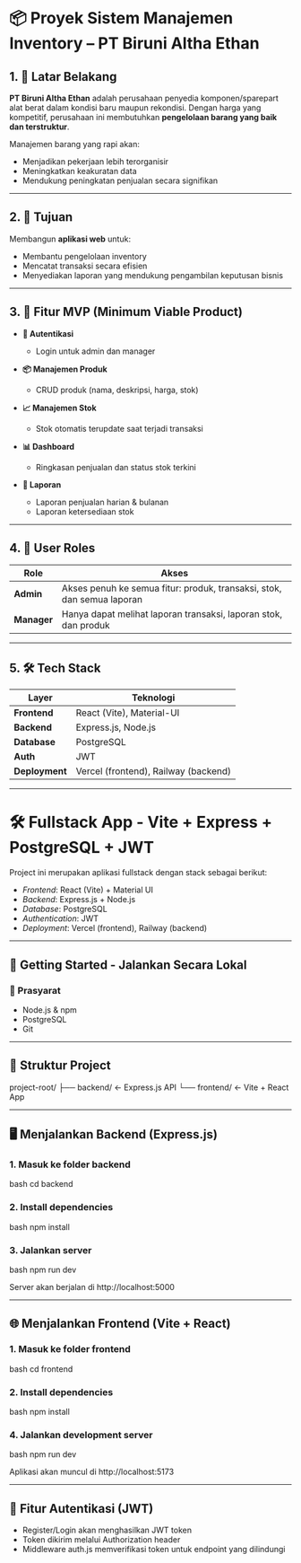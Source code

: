 # 📦 Proyek Sistem Manajemen Inventory – PT Biruni Altha Ethan

## 1. 🎯 Latar Belakang
**PT Biruni Altha Ethan** adalah perusahaan penyedia komponen/sparepart alat berat dalam kondisi baru maupun rekondisi. Dengan harga yang kompetitif, perusahaan ini membutuhkan **pengelolaan barang yang baik dan terstruktur**.

Manajemen barang yang rapi akan:
- Menjadikan pekerjaan lebih terorganisir
- Meningkatkan keakuratan data
- Mendukung peningkatan penjualan secara signifikan

---

## 2. 🎯 Tujuan
Membangun **aplikasi web** untuk:
- Membantu pengelolaan inventory
- Mencatat transaksi secara efisien
- Menyediakan laporan yang mendukung pengambilan keputusan bisnis

---

## 3. 🚀 Fitur MVP (Minimum Viable Product)

- **🔐 Autentikasi**
  - Login untuk admin dan manager

- **📦 Manajemen Produk**
  - CRUD produk (nama, deskripsi, harga, stok)

- **📈 Manajemen Stok**
  - Stok otomatis terupdate saat terjadi transaksi

- **📊 Dashboard**
  - Ringkasan penjualan dan status stok terkini

- **📝 Laporan**
  - Laporan penjualan harian & bulanan
  - Laporan ketersediaan stok

---

## 4. 👥 User Roles

| Role    | Akses                                                                 |
|---------|-----------------------------------------------------------------------|
| **Admin**   | Akses penuh ke semua fitur: produk, transaksi, stok, dan semua laporan |
| **Manager** | Hanya dapat melihat laporan transaksi, laporan stok, dan produk      |

---

## 5. 🛠 Tech Stack

| Layer       | Teknologi                        |
|-------------|----------------------------------|
| **Frontend**  | React (Vite), Material-UI         |
| **Backend**   | Express.js, Node.js               |
| **Database**  | PostgreSQL                        |
| **Auth**      | JWT                               |
| **Deployment**| Vercel (frontend), Railway (backend) |

---


# 🛠 Fullstack App - Vite + Express + PostgreSQL + JWT

Project ini merupakan aplikasi fullstack dengan stack sebagai berikut:

- *Frontend*: React (Vite) + Material UI
- *Backend*: Express.js + Node.js
- *Database*: PostgreSQL
- *Authentication*: JWT
- *Deployment*: Vercel (frontend), Railway (backend)

---

## 🚀 Getting Started - Jalankan Secara Lokal

### 🔧 Prasyarat

- Node.js & npm
- PostgreSQL
- Git

---

## 📁 Struktur Project


project-root/
├── backend/      ← Express.js API
└── frontend/     ← Vite + React App


---

## 🖥 Menjalankan Backend (Express.js)

### 1. Masuk ke folder backend
bash
cd backend


### 2. Install dependencies
bash
npm install


### 3. Jalankan server
bash
npm run dev


Server akan berjalan di http://localhost:5000

---

## 🌐 Menjalankan Frontend (Vite + React)

### 1. Masuk ke folder frontend
bash
cd frontend


### 2. Install dependencies
bash
npm install


### 4. Jalankan development server
bash
npm run dev


Aplikasi akan muncul di http://localhost:5173

---

## 🔐 Fitur Autentikasi (JWT)

- Register/Login akan menghasilkan JWT token
- Token dikirim melalui Authorization header
- Middleware auth.js memverifikasi token untuk endpoint yang dilindungi

